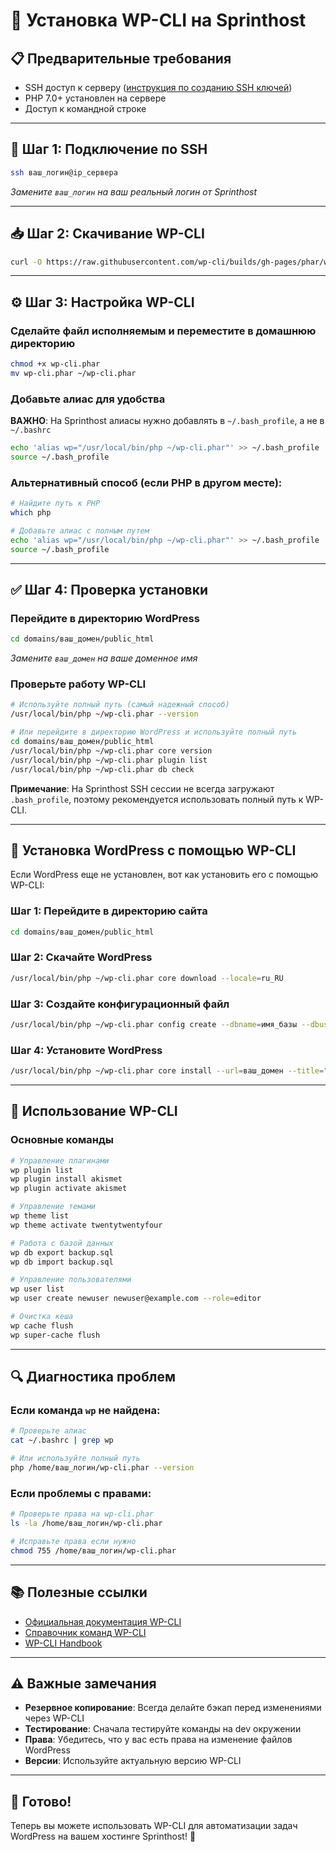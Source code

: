 # 🚀 Установка WP-CLI на Sprinthost

## 📋 Предварительные требования

- SSH доступ к серверу ([инструкция по созданию SSH ключей](https://help.sprinthost.ru/file-transfer/ssh-and-sftp#ssh-keys))
- PHP 7.0+ установлен на сервере
- Доступ к командной строке

---

## 🔧 Шаг 1: Подключение по SSH

```bash
ssh ваш_логин@ip_сервера
```

*Замените `ваш_логин` на ваш реальный логин от Sprinthost*

---

## 📥 Шаг 2: Скачивание WP-CLI

```bash
curl -O https://raw.githubusercontent.com/wp-cli/builds/gh-pages/phar/wp-cli.phar
```

---

## ⚙️ Шаг 3: Настройка WP-CLI

### Сделайте файл исполняемым и переместите в домашнюю директорию

```bash
chmod +x wp-cli.phar
mv wp-cli.phar ~/wp-cli.phar
```

### Добавьте алиас для удобства

**ВАЖНО**: На Sprinthost алиасы нужно добавлять в `~/.bash_profile`, а не в `~/.bashrc`

```bash
echo 'alias wp="/usr/local/bin/php ~/wp-cli.phar"' >> ~/.bash_profile
source ~/.bash_profile
```

### Альтернативный способ (если PHP в другом месте):

```bash
# Найдите путь к PHP
which php

# Добавьте алиас с полным путем
echo 'alias wp="/usr/local/bin/php ~/wp-cli.phar"' >> ~/.bash_profile
source ~/.bash_profile
```

---

## ✅ Шаг 4: Проверка установки

### Перейдите в директорию WordPress

```bash
cd domains/ваш_домен/public_html
```

*Замените `ваш_домен` на ваше доменное имя*

### Проверьте работу WP-CLI

```bash
# Используйте полный путь (самый надежный способ)
/usr/local/bin/php ~/wp-cli.phar --version

# Или перейдите в директорию WordPress и используйте полный путь
cd domains/ваш_домен/public_html
/usr/local/bin/php ~/wp-cli.phar core version
/usr/local/bin/php ~/wp-cli.phar plugin list
/usr/local/bin/php ~/wp-cli.phar db check
```

**Примечание**: На Sprinthost SSH сессии не всегда загружают `.bash_profile`, поэтому рекомендуется использовать полный путь к WP-CLI.

---

## 🚀 Установка WordPress с помощью WP-CLI

Если WordPress еще не установлен, вот как установить его с помощью WP-CLI:

### Шаг 1: Перейдите в директорию сайта

```bash
cd domains/ваш_домен/public_html
```

### Шаг 2: Скачайте WordPress

```bash
/usr/local/bin/php ~/wp-cli.phar core download --locale=ru_RU
```

### Шаг 3: Создайте конфигурационный файл

```bash
/usr/local/bin/php ~/wp-cli.phar config create --dbname=имя_базы --dbuser=пользователь_базы --dbpass=пароль_базы --dbhost=localhost
```

### Шаг 4: Установите WordPress

```bash
/usr/local/bin/php ~/wp-cli.phar core install --url=ваш_домен --title="Название сайта" --admin_user=admin --admin_password=пароль --admin_email=email@example.com
```

---

## 🎯 Использование WP-CLI

### Основные команды

```bash
# Управление плагинами
wp plugin list
wp plugin install akismet
wp plugin activate akismet

# Управление темами
wp theme list
wp theme activate twentytwentyfour

# Работа с базой данных
wp db export backup.sql
wp db import backup.sql

# Управление пользователями
wp user list
wp user create newuser newuser@example.com --role=editor

# Очистка кеша
wp cache flush
wp super-cache flush
```

---

## 🔍 Диагностика проблем

### Если команда `wp` не найдена:

```bash
# Проверьте алиас
cat ~/.bashrc | grep wp

# Или используйте полный путь
php /home/ваш_логин/wp-cli.phar --version
```

### Если проблемы с правами:

```bash
# Проверьте права на wp-cli.phar
ls -la /home/ваш_логин/wp-cli.phar

# Исправьте права если нужно
chmod 755 /home/ваш_логин/wp-cli.phar
```

---

## 📚 Полезные ссылки

- [Официальная документация WP-CLI](https://wp-cli.org/)
- [Справочник команд WP-CLI](https://developer.wordpress.org/cli/commands/)
- [WP-CLI Handbook](https://make.wordpress.org/cli/handbook/)

---

## ⚠️ Важные замечания

- **Резервное копирование**: Всегда делайте бэкап перед изменениями через WP-CLI
- **Тестирование**: Сначала тестируйте команды на dev окружении
- **Права**: Убедитесь, что у вас есть права на изменение файлов WordPress
- **Версии**: Используйте актуальную версию WP-CLI

---

## 🎉 Готово!

Теперь вы можете использовать WP-CLI для автоматизации задач WordPress на вашем хостинге Sprinthost! 🚀